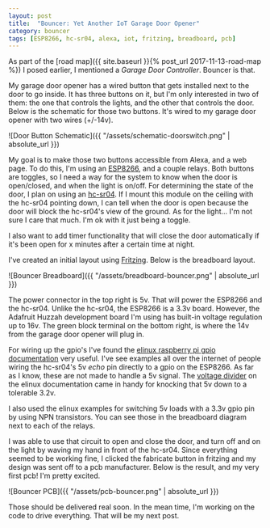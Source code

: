 ```yaml
---
layout: post
title:  "Bouncer: Yet Another IoT Garage Door Opener"
category: bouncer
tags: [ESP8266, hc-sr04, alexa, iot, fritzing, breadboard, pcb]
---
```


As part of the [road map]({{ site.baseurl }}{% post_url 2017-11-13-road-map %}) I posed earlier, I mentioned a _Garage Door Controller_. Bouncer is that.

My garage door opener has a wired button that gets installed next to the door to go inside. It has three buttons on it, but I'm only interested in two of them: the one that controls the lights, and the other that controls the door. Below is the schematic for those two buttons. It's wired to my garage door opener with two wires (+/-14v).

![Door Button Schematic]({{ "/assets/schematic-doorswitch.png" | absolute_url }})

My goal is to make those two buttons accessible from Alexa, and a web page. To do this, I'm using an [ESP8266](https://www.adafruit.com/product/2471), and a couple relays. Both buttons are toggles, so I need a way for the system to know when the door is open/closed, and when the light is on/off. For determining the state of the door, I plan on using an [hc-sr04](https://www.amazon.com/SainSmart-HC-SR04-Ranging-Detector-Distance/dp/B004U8TOE6). If I mount this module on the ceiling with the hc-sr04 pointing down, I can tell when the door is open because the door will block the hc-sr04's view of the ground. As for the light... I'm not sure I care that much. I'm ok with it just being a toggle.

I also want to add timer functionality that will close the door automatically if it's been open for x minutes after a certain time at night.

I've created an initial layout using [Fritzing](http://fritzing.org). Below is the breadboard layout.

![Bouncer Breadboard]({{ "/assets/breadboard-bouncer.png" | absolute_url }})

The power connector in the top right is 5v. That will power the ESP8266 and the hc-sr04. Unlike the hc-sr04, the ESP8266 is a 3.3v board. However, the Adafruit Huzzah development board I'm using has built-in voltage regulation up to 16v. The green block terminal on the bottom right, is where the 14v from the garage door opener will plug in.

For wiring up the gpio's I've found the [elinux raspberry pi gpio documentation](https://elinux.org/RPi_GPIO_Interface_Circuits) very useful. I've see examples all over the internet of people wiring the hc-sr04's 5v _echo_ pin directly to a gpio on the ESP8266. As far as I know, these are not made to handle a 5v signal. The [voltage divider](https://elinux.org/RPi_GPIO_Interface_Circuits#Voltage_divider) on the elinux documentation came in handy for knocking that 5v down to a tolerable 3.2v.

I also used the elinux examples for switching 5v loads with a 3.3v gpio pin by using NPN transistors. You can see those in the breadboard diagram next to each of the relays.

I was able to use that circuit to open and close the door, and turn off and on the light by waving my hand in front of the hc-sr04. Since everything seemed to be working fine, I clicked the fabricate button in fritzing and my design was sent off to a pcb manufacturer. Below is the result, and my very first pcb! I'm pretty excited.

![Bouncer PCB]({{ "/assets/pcb-bouncer.png" | absolute_url }})

Those should be delivered real soon. In the mean time, I'm working on the code to drive everything. That will be my next post.